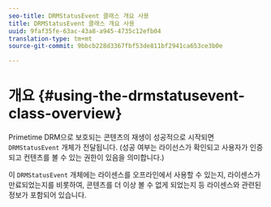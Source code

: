 ```yaml
---
seo-title: DRMStatusEvent 클래스 개요 사용
title: DRMStatusEvent 클래스 개요 사용
uuid: 9faf35fe-63ac-43a8-a945-4735c12efb04
translation-type: tm+mt
source-git-commit: 9bbcb228d3367fbf53de811bf2941ca653ce3b0e

---
```



# 개요 {#using-the-drmstatusevent-class-overview}

Primetime DRM으로 보호되는 콘텐츠의 재생이 성공적으로 시작되면 `DRMStatusEvent` 개체가 전달됩니다. (성공 여부는 라이선스가 확인되고 사용자가 인증되고 컨텐츠를 볼 수 있는 권한이 있음을 의미합니다.)

이 `DRMStatusEvent` 개체에는 라이센스를 오프라인에서 사용할 수 있는지, 라이센스가 만료되었는지를 비롯하여, 콘텐츠를 더 이상 볼 수 없게 되었는지 등 라이센스와 관련된 정보가 포함되어 있습니다.
